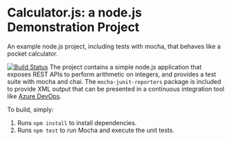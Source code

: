 Calculator.js: a node.js Demonstration Project
==============================================
An example node.js project, including tests with mocha, that behaves like
a pocket calculator.

[![Build Status](https://dev.azure.com/sakyasingh/Integrating%20External%20Source%20Control%20with%20Azure%20Pipelines/_apis/build/status/biswalsakyasingh.calculator?branchName=refs%2Fpull%2F1%2Fmerge)](https://dev.azure.com/sakyasingh/Integrating%20External%20Source%20Control%20with%20Azure%20Pipelines/_build/latest?definitionId=13&branchName=refs%2Fpull%2F1%2Fmerge)
The project contains a simple node.js application that exposes REST APIs
to perform arithmetic on integers, and provides a test suite with mocha
and chai.  The `mocha-junit-reporters` package is included to provide XML
output that can be presented in a continuous integration tool like
[Azure DevOps](https://azure.com/devops).

To build, simply:

1. Runs `npm install` to install dependencies.
2. Runs `npm test` to run Mocha and execute the unit tests.

